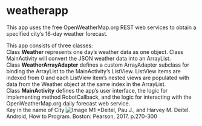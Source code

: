 # weatherapp
This app uses the free OpenWeatherMap.org REST web services to obtain a specified city’s 16-day weather forecast.

This app consists of three classes:<br/>
Class **Weather** represents one day’s weather data as one object. Class MainActivity will convert the JSON weather data into an ArrayList<Weather>.<br/>
Class **WeatherArrayAdapter** defines a custom ArrayAdapter subclass for binding the ArrayList<Weather> to the MainActivity’s ListView. ListView items are indexed from 0 and each ListView item’s nested views are populated with data from the Weather object at the same index in the ArrayList<Weather>.<br/>
Class **MainActivity** defines the app’s user interface, the logic for implementing method RobotCallback, and the logic for interacting with the OpenWeatherMap.org daily forecast web service.<br/>
Key in the name of City
  ![Image M1](https://giphy.com/gifs/H5xCSvcx6Hi1m7M5JO/html5)
*Deitel, Pau J., and Harvey M. Deitel. Android, How to Program. Boston: Pearson, 2017. p.270-300
